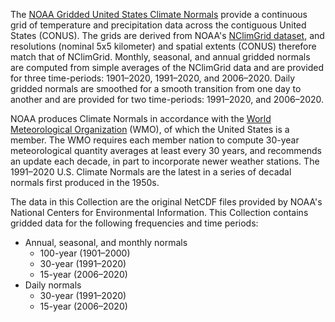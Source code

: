 The [NOAA Gridded United States Climate Normals](https://www.ncei.noaa.gov/products/land-based-station/us-climate-normals#tab-1027) provide a continuous grid of temperature and precipitation data across the contiguous United States (CONUS). The grids are derived from NOAA's [NClimGrid dataset](https://planetarycomputer.microsoft.com/dataset/group/noaa-nclimgrid), and resolutions (nominal 5x5 kilometer) and spatial extents (CONUS) therefore match that of NClimGrid. Monthly, seasonal, and annual gridded normals are computed from simple averages of the NClimGrid data and are provided for three time-periods: 1901–2020, 1991–2020, and 2006–2020. Daily gridded normals are smoothed for a smooth transition from one day to another and are provided for two time-periods: 1991–2020, and 2006–2020.

NOAA produces Climate Normals in accordance with the [World Meteorological Organization](https://public.wmo.int/en) (WMO), of which the United States is a member. The WMO requires each member nation to compute 30-year meteorological quantity averages at least every 30 years, and recommends an update each decade, in part to incorporate newer weather stations. The 1991–2020 U.S. Climate Normals are the latest in a series of decadal normals first produced in the 1950s. 

The data in this Collection are the original NetCDF files provided by NOAA's National Centers for Environmental Information. This Collection contains gridded data for the following frequencies and time periods:

- Annual, seasonal, and monthly normals
    - 100-year (1901–2000)
    - 30-year (1991–2020)
    - 15-year (2006–2020)
- Daily normals
    - 30-year (1991–2020)
    - 15-year (2006–2020)
